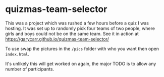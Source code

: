 # quizmas-team-selector

This was a project which was rushed a few hours before a quiz I was hosting.  It was set up to randomly pick four teams of two people, where girls and boys could not be on the same team.  See it in action
at https://garycarr.github.io/quizmas-team-selector/

To use swap the pictures in the `/pics` folder with who you want then open `index.html`.

It's unlikely this will get worked on again, the major TODO is to allow any number of participants.
